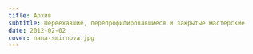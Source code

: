```yaml
---
title: Архив
subtitle: Переехавшие, перепрофилировавшиеся и закрытые мастерские
date: 2012-02-02
cover: nana-smirnova.jpg
---
```

